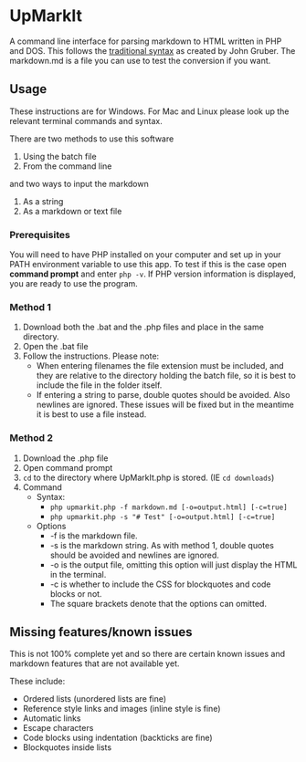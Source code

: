 # UpMarkIt
A command line interface for parsing markdown to HTML written in PHP and DOS. This follows the [traditional syntax](https://daringfireball.net/projects/markdown/syntax) as created by John Gruber. The markdown.md is a file you can use to test the conversion if you want.

## Usage
These instructions are for Windows. For Mac and Linux please look up the relevant terminal commands and syntax.

There are two methods to use this software
1. Using the batch file
2. From the command line

and two ways to input the markdown
1. As a string
2. As a markdown or text file

### Prerequisites
You will need to have PHP installed on your computer and set up in your PATH environment variable to use this app. To test if this is the case open **command prompt** and enter `php -v`. If PHP version information is displayed, you are ready to use the program.

### Method 1
1. Download both the .bat and the .php files and place in the same directory.
2. Open the .bat file
3. Follow the instructions. Please note:
    + When entering filenames the file extension must be included, and they are relative to the directory holding the batch file, so it is best to include the file in the folder itself.
    + If entering a string to parse, double quotes should be avoided. Also newlines are ignored. These issues will be fixed but in the meantime it is best to use a file instead.
    
### Method 2
1. Download the .php file
2. Open command prompt
3. `cd` to the directory where UpMarkIt.php is stored. (IE `cd downloads`)
4. Command
    + Syntax:
      + `php upmarkit.php -f markdown.md [-o=output.html] [-c=true]`
      + `php upmarkit.php -s "# Test" [-o=output.html] [-c=true]`
    + Options
      + -f is the markdown file.
      + -s is the markdown string. As with method 1, double quotes should be avoided and newlines are ignored.
      + -o is the output file, omitting this option will just display the HTML in the terminal.
      + -c is whether to include the CSS for blockquotes and code blocks or not.
      + The square brackets denote that the options can omitted.
      
## Missing features/known issues
This is not 100% complete yet and so there are certain known issues and markdown features that are not available yet.

These include:
  + Ordered lists (unordered lists are fine)
  + Reference style links and images (inline style is fine)
  + Automatic links
  + Escape characters
  + Code blocks using indentation (backticks are fine)
  + Blockquotes inside lists
